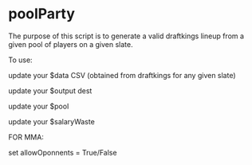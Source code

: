 # poolParty

The purpose of this script is to generate a valid draftkings lineup from a given pool of players on a given slate. 

To use:

update your $data CSV (obtained from draftkings for any given slate)

update your $output dest

update your $pool

update your $salaryWaste

FOR MMA:

set allowOponnents = True/False
